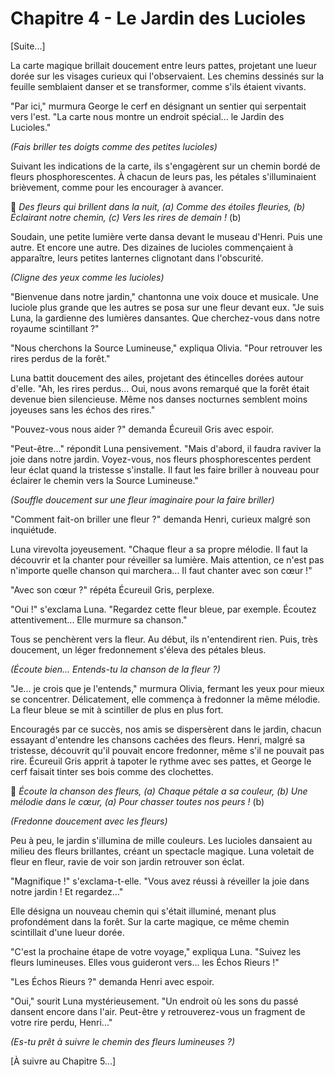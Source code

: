 # Chapitre 4 - Le Jardin des Lucioles

[Suite...]

La carte magique brillait doucement entre leurs pattes, projetant une lueur dorée sur les visages curieux qui l'observaient. Les chemins dessinés sur la feuille semblaient danser et se transformer, comme s'ils étaient vivants.

"Par ici," murmura George le cerf en désignant un sentier qui serpentait vers l'est. "La carte nous montre un endroit spécial... le Jardin des Lucioles."

*(Fais briller tes doigts comme des petites lucioles)*

Suivant les indications de la carte, ils s'engagèrent sur un chemin bordé de fleurs phosphorescentes. À chacun de leurs pas, les pétales s'illuminaient brièvement, comme pour les encourager à avancer.

🎵 *Des fleurs qui brillent dans la nuit, (a)
Comme des étoiles fleuries, (b)
Éclairant notre chemin, (c)
Vers les rires de demain !* (b)

Soudain, une petite lumière verte dansa devant le museau d'Henri. Puis une autre. Et encore une autre. Des dizaines de lucioles commençaient à apparaître, leurs petites lanternes clignotant dans l'obscurité.

*(Cligne des yeux comme les lucioles)*

"Bienvenue dans notre jardin," chantonna une voix douce et musicale. Une luciole plus grande que les autres se posa sur une fleur devant eux. "Je suis Luna, la gardienne des lumières dansantes. Que cherchez-vous dans notre royaume scintillant ?"

"Nous cherchons la Source Lumineuse," expliqua Olivia. "Pour retrouver les rires perdus de la forêt."

Luna battit doucement des ailes, projetant des étincelles dorées autour d'elle. "Ah, les rires perdus... Oui, nous avons remarqué que la forêt était devenue bien silencieuse. Même nos danses nocturnes semblent moins joyeuses sans les échos des rires."

"Pouvez-vous nous aider ?" demanda Écureuil Gris avec espoir.

"Peut-être..." répondit Luna pensivement. "Mais d'abord, il faudra raviver la joie dans notre jardin. Voyez-vous, nos fleurs phosphorescentes perdent leur éclat quand la tristesse s'installe. Il faut les faire briller à nouveau pour éclairer le chemin vers la Source Lumineuse."

*(Souffle doucement sur une fleur imaginaire pour la faire briller)*

"Comment fait-on briller une fleur ?" demanda Henri, curieux malgré son inquiétude.

Luna virevolta joyeusement. "Chaque fleur a sa propre mélodie. Il faut la découvrir et la chanter pour réveiller sa lumière. Mais attention, ce n'est pas n'importe quelle chanson qui marchera... Il faut chanter avec son cœur !"

"Avec son cœur ?" répéta Écureuil Gris, perplexe.

"Oui !" s'exclama Luna. "Regardez cette fleur bleue, par exemple. Écoutez attentivement... Elle murmure sa chanson."

Tous se penchèrent vers la fleur. Au début, ils n'entendirent rien. Puis, très doucement, un léger fredonnement s'éleva des pétales bleus.

*(Écoute bien... Entends-tu la chanson de la fleur ?)*

"Je... je crois que je l'entends," murmura Olivia, fermant les yeux pour mieux se concentrer. Délicatement, elle commença à fredonner la même mélodie. La fleur bleue se mit à scintiller de plus en plus fort.

Encouragés par ce succès, nos amis se dispersèrent dans le jardin, chacun essayant d'entendre les chansons cachées des fleurs. Henri, malgré sa tristesse, découvrit qu'il pouvait encore fredonner, même s'il ne pouvait pas rire. Écureuil Gris apprit à tapoter le rythme avec ses pattes, et George le cerf faisait tinter ses bois comme des clochettes.

🎵 *Écoute la chanson des fleurs, (a)
Chaque pétale a sa couleur, (b)
Une mélodie dans le cœur, (a)
Pour chasser toutes nos peurs !* (b)

*(Fredonne doucement avec les fleurs)*

Peu à peu, le jardin s'illumina de mille couleurs. Les lucioles dansaient au milieu des fleurs brillantes, créant un spectacle magique. Luna voletait de fleur en fleur, ravie de voir son jardin retrouver son éclat.

"Magnifique !" s'exclama-t-elle. "Vous avez réussi à réveiller la joie dans notre jardin ! Et regardez..."

Elle désigna un nouveau chemin qui s'était illuminé, menant plus profondément dans la forêt. Sur la carte magique, ce même chemin scintillait d'une lueur dorée.

"C'est la prochaine étape de votre voyage," expliqua Luna. "Suivez les fleurs lumineuses. Elles vous guideront vers... les Échos Rieurs !"

"Les Échos Rieurs ?" demanda Henri avec espoir.

"Oui," sourit Luna mystérieusement. "Un endroit où les sons du passé dansent encore dans l'air. Peut-être y retrouverez-vous un fragment de votre rire perdu, Henri..."

*(Es-tu prêt à suivre le chemin des fleurs lumineuses ?)*

[À suivre au Chapitre 5...]